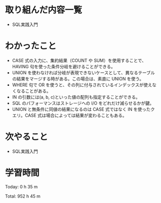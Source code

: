 # 取り組んだ内容一覧
- SQL実践入門

# わかったこと
- CASE 式の入力に、集約結果（COUNT や SUM）を使用することで、HAVING 句を使った条件分岐を避けることができる。
- UNION を使わなければ分岐が表現できないケースとして、異なるテーブルの結果をマージする時がある。この場合は、素直に UNION を使う。
- WHERE 句で OR を使うと、その列に付与されているインデックスが使えなくなることがある。
- IN の引数には(a, b, c)といった値の配列も指定することができる。
- SQL のパフォーマンスはストレージへの I/O をどれだけ減らせるかが鍵。
- UNION と無条件に同値の結果になるのは CASE 式ではなく IN を使ったクエリ。CASE 式は場合によっては結果が変わることもある。


# 次やること
- SQL実践入門

# 学習時間
Today: 0 h 35 m

Total: 952 h 45 m
